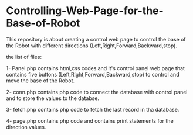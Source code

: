 # Controlling-Web-Page-for-the-Base-of-Robot

This repository is about creating a control web page to control the base of the Robot with different directions (Left,Right,Forward,Backward,stop).

the list of files:

1- Panel.php contains html,css codes and it's control panel web page that contains five buttons (Left,Right,Forward,Backward,stop) to control and move the base  of the Robot.

2- conn.php contains php code to connect the database with control panel and to store the values to the databse.

3- fetch.php contains php code to fetch the last record in tha database.

4- page.php contains php code and contains print statements for the direction values.
